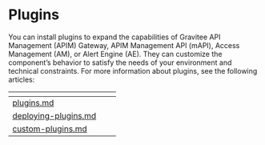 # Plugins

You can install plugins to expand the capabilities of Gravitee API Management (APIM) Gateway, APIM Management API (mAPI), Access Management (AM), or Alert Engine (AE). They can customize the component’s behavior to satisfy the needs of your environment and technical constraints. For more information about plugins, see the following articles:&#x20;

<table data-view="cards"><thead><tr><th data-type="content-ref"></th><th></th><th></th></tr></thead><tbody><tr><td><a href="plugins.md">plugins.md</a></td><td></td><td></td></tr><tr><td><a href="deploying-plugins.md">deploying-plugins.md</a></td><td></td><td></td></tr><tr><td><a href="custom-plugins.md">custom-plugins.md</a></td><td></td><td></td></tr></tbody></table>
